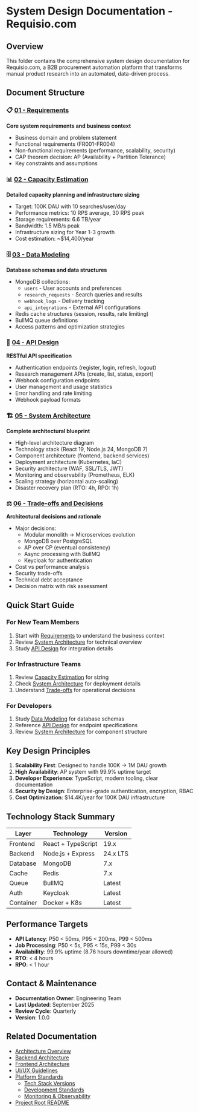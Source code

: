 # System Design Documentation - Requisio.com

## Overview

This folder contains the comprehensive system design documentation for Requisio.com, a B2B procurement automation platform that transforms manual product research into an automated, data-driven process.

## Document Structure

### 📋 [01 - Requirements](./01-requirements.md)
**Core system requirements and business context**
- Business domain and problem statement
- Functional requirements (FR001-FR004)
- Non-functional requirements (performance, scalability, security)
- CAP theorem decision: AP (Availability + Partition Tolerance)
- Key constraints and assumptions

### 📊 [02 - Capacity Estimation](./02-capacity-estimation.md)
**Detailed capacity planning and infrastructure sizing**
- Target: 100K DAU with 10 searches/user/day
- Performance metrics: 10 RPS average, 30 RPS peak
- Storage requirements: 6.6 TB/year
- Bandwidth: 1.5 MB/s peak
- Infrastructure sizing for Year 1-3 growth
- Cost estimation: ~$14,400/year

### 🗄️ [03 - Data Modeling](./03-data-modeling.md)
**Database schemas and data structures**
- MongoDB collections:
  - `users` - User accounts and preferences
  - `research_requests` - Search queries and results
  - `webhook_logs` - Delivery tracking
  - `api_integrations` - External API configurations
- Redis cache structures (session, results, rate limiting)
- BullMQ queue definitions
- Access patterns and optimization strategies

### 🔌 [04 - API Design](./04-api-design.md)
**RESTful API specification**
- Authentication endpoints (register, login, refresh, logout)
- Research management APIs (create, list, status, export)
- Webhook configuration endpoints
- User management and usage statistics
- Error handling and rate limiting
- Webhook payload formats

### 🏗️ [05 - System Architecture](./05-system-architecture.md)
**Complete architectural blueprint**
- High-level architecture diagram
- Technology stack (React 19, Node.js 24, MongoDB 7)
- Component architecture (frontend, backend services)
- Deployment architecture (Kubernetes, IaC)
- Security architecture (WAF, SSL/TLS, JWT)
- Monitoring and observability (Prometheus, ELK)
- Scaling strategy (horizontal auto-scaling)
- Disaster recovery plan (RTO: 4h, RPO: 1h)

### ⚖️ [06 - Trade-offs and Decisions](./06-trade-offs.md)
**Architectural decisions and rationale**
- Major decisions:
  - Modular monolith → Microservices evolution
  - MongoDB over PostgreSQL
  - AP over CP (eventual consistency)
  - Async processing with BullMQ
  - Keycloak for authentication
- Cost vs performance analysis
- Security trade-offs
- Technical debt acceptance
- Decision matrix with risk assessment


## Quick Start Guide

### For New Team Members
1. Start with [Requirements](./01-requirements.md) to understand the business context
2. Review [System Architecture](./05-system-architecture.md) for technical overview
3. Study [API Design](./04-api-design.md) for integration details

### For Infrastructure Teams
1. Review [Capacity Estimation](./02-capacity-estimation.md) for sizing
2. Check [System Architecture](./05-system-architecture.md) for deployment details
3. Understand [Trade-offs](./06-trade-offs.md) for operational decisions

### For Developers
1. Study [Data Modeling](./03-data-modeling.md) for database schemas
2. Reference [API Design](./04-api-design.md) for endpoint specifications
3. Review [System Architecture](./05-system-architecture.md) for component structure

## Key Design Principles

1. **Scalability First**: Designed to handle 100K → 1M DAU growth
2. **High Availability**: AP system with 99.9% uptime target
3. **Developer Experience**: TypeScript, modern tooling, clear documentation
4. **Security by Design**: Enterprise-grade authentication, encryption, RBAC
5. **Cost Optimization**: $14.4K/year for 100K DAU infrastructure

## Technology Stack Summary

| Layer | Technology | Version |
|-------|------------|---------|
| Frontend | React + TypeScript | 19.x |
| Backend | Node.js + Express | 24.x LTS |
| Database | MongoDB | 7.x |
| Cache | Redis | 7.x |
| Queue | BullMQ | Latest |
| Auth | Keycloak | Latest |
| Container | Docker + K8s | Latest |

## Performance Targets

- **API Latency**: P50 < 50ms, P95 < 200ms, P99 < 500ms
- **Job Processing**: P50 < 5s, P95 < 15s, P99 < 30s
- **Availability**: 99.9% uptime (8.76 hours downtime/year allowed)
- **RTO**: < 4 hours
- **RPO**: < 1 hour

## Contact & Maintenance

- **Documentation Owner**: Engineering Team
- **Last Updated**: September 2025
- **Review Cycle**: Quarterly
- **Version**: 1.0.0

## Related Documentation

- [Architecture Overview](../architecture/readme.md)
- [Backend Architecture](../architecture/backend/)
- [Frontend Architecture](../architecture/frontend/architecture/)
- [UI/UX Guidelines](../architecture/frontend/ui/)
- [Platform Standards](../architecture/platform-standards/)
  - [Tech Stack Versions](../architecture/platform-standards/01-tech-stack-versions.md)
  - [Development Standards](../architecture/platform-standards/02-development-standards.md)
  - [Monitoring & Observability](../architecture/backend/11-monitoring-observability.md)
- [Project Root README](../../readme.md)